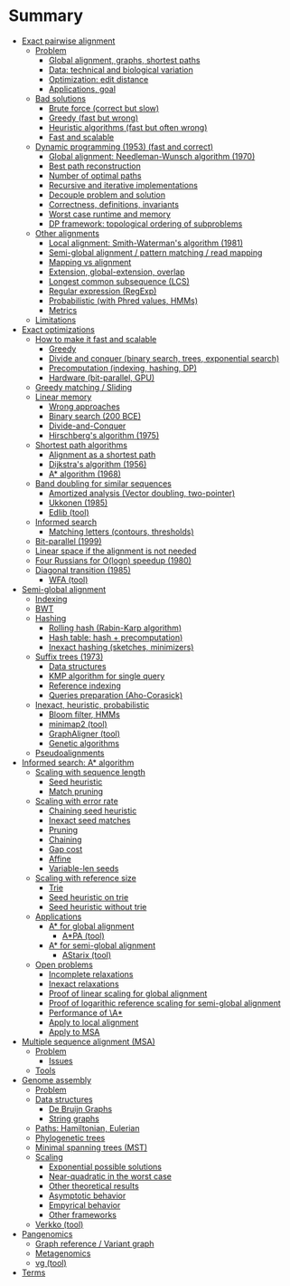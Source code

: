 # Summary

- [Exact pairwise alignment]()
    - [Problem]()
        - [Global alignment, graphs, shortest paths]()
        - [Data: technical and biological variation]()
        - [Optimization: edit distance]()
        - [Applications, goal]()
    - [Bad solutions]()
        - [Brute force (correct but slow)]()
        - [Greedy (fast but wrong)]()
        - [Heuristic algorithms (fast but often wrong)]()
        - [Fast and scalable]()
    - [Dynamic programming (1953) (fast and correct)]()
        - [Global alignment: Needleman-Wunsch algorithm (1970)]()
        - [Best path reconstruction]()
        - [Number of optimal paths]()
        - [Recursive and iterative implementations]()
        - [Decouple problem and solution]()
        - [Correctness, definitions, invariants]()
        - [Worst case runtime and memory]()
        - [DP framework: topological ordering of subproblems]()
    - [Other alignments]()
        - [Local alignment: Smith-Waterman's algorithm (1981)]()
        - [Semi-global alignment / pattern matching / read mapping]()
        - [Mapping vs alignment]()
        - [Extension, global-extension, overlap]()
        - [Longest common subsequence (LCS)]()
        - [Regular expression (RegExp)]()
        - [Probabilistic (with Phred values, HMMs)]()
        - [Metrics]()
    - [Limitations]()
- [Exact optimizations]()
    - [How to make it fast and scalable]()
        - [Greedy]()
        - [Divide and conquer (binary search, trees, exponential search)]()
        - [Precomputation (indexing, hashing, DP)]()
        - [Hardware (bit-parallel, GPU)]()
    - [Greedy matching / Sliding]()
    - [Linear memory]()
        - [Wrong approaches]()
        - [Binary search (200 BCE)]()
        - [Divide-and-Conquer]()
        - [Hirschberg's algorithm (1975)]()
    - [Shortest path algorithms]()
        - [Alignment as a shortest path]()
        - [Dijkstra's algorithm (1956)]()
        - [A\* algorithm (1968)]()
    - [Band doubling for similar sequences]()
        - [Amortized analysis (Vector doubling, two-pointer)]()
        - [Ukkonen (1985)]()
        - [Edlib (tool)]()
    - [Informed search]()
        - [Matching letters (contours, thresholds)]()
    - [Bit-parallel (1999)]()
    - [Linear space if the alignment is not needed]()
    - [Four Russians for O(logn) speedup (1980)]()
    - [Diagonal transition (1985)]()
        - [WFA (tool)]()
- [Semi-global alignment]()
    - [Indexing]()
    - [BWT]()
    - [Hashing]()
        - [Rolling hash (Rabin-Karp algorithm)]()
        - [Hash table: hash + precomputation)]()
        - [Inexact hashing (sketches, minimizers)]()
    - [Suffix trees (1973)]()
        - [Data structures]()
        - [KMP algorithm for single query]()
        - [Reference indexing]()
        - [Queries preparation (Aho-Corasick)]()
    - [Inexact, heuristic, probabilistic]()
        - [Bloom filter, HMMs]() 
        - [minimap2 (tool)]()
        - [GraphAligner (tool)]()
        - [Genetic algorithms]()
    - [Pseudoalignments]()
- [Informed search: A\* algorithm]()
    - [Scaling with sequence length]()
        - [Seed heuristic]()
        - [Match pruning]()
    - [Scaling with error rate]()
        - [Chaining seed heuristic]()
        - [Inexact seed matches]()
        - [Pruning]()
        - [Chaining]()
        - [Gap cost]()
        - [Affine]()
        - [Variable-len seeds]()
    - [Scaling with reference size]()
        - [Trie]()
        - [Seed heuristic on trie]()
        - [Seed heuristic without trie]()
    - [Applications]()
        - [A\* for global alignment]()
            - [A\*PA (tool)]()
        - [A\* for semi-global alignment](astar-semiglobal.md)
            - [AStarix (tool)]()
    - [Open problems]()
        - [Incomplete relaxations]()
        - [Inexact relaxations]()
        - [Proof of linear scaling for global alignment]()
        - [Proof of logarithic reference scaling for semi-global alignment]()
        - [Performance of \A*]()
        - [Apply to local alignment]()
        - [Apply to MSA]()
- [Multiple sequence alignment (MSA)]()
    - [Problem]()
        - [Issues]()
    - [Tools]()
- [Genome assembly]()
    - [Problem]()
    - [Data structures]()
        - [De Bruijn Graphs]()
        - [String graphs]()
    - [Paths: Hamiltonian, Eulerian]()
    - [Phylogenetic trees]()
    - [Minimal spanning trees (MST)]()
    - [Scaling]()
        - [Exponential possible solutions]()
        - [Near-quadratic in the worst case]()
        - [Other theoretical results]()
        - [Asymptotic behavior]()
        - [Empyrical behavior]()
        - [Other frameworks]()
    - [Verkko (tool)]()
- [Pangenomics]()
    - [Graph reference / Variant graph]()
    - [Metagenomics]()
    - [vg (tool)]()
- [Terms](terms.md)
